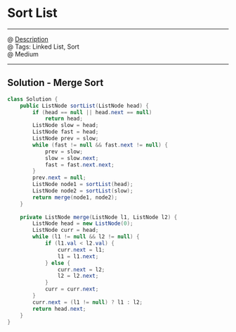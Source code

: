 #  Sort List
------------------
@ [Description](https://leetcode.com/problems/sort-list/)  
@ Tags: Linked List, Sort     
@ Medium

------------------
## Solution - Merge Sort
```java
class Solution {
    public ListNode sortList(ListNode head) {
        if (head == null || head.next == null)
            return head;
        ListNode slow = head;
        ListNode fast = head;
        ListNode prev = slow;
        while (fast != null && fast.next != null) {
            prev = slow;
            slow = slow.next;
            fast = fast.next.next;
        }
        prev.next = null;
        ListNode node1 = sortList(head);
        ListNode node2 = sortList(slow);
        return merge(node1, node2);
    }
    
    private ListNode merge(ListNode l1, ListNode l2) {
        ListNode head = new ListNode(0);
        ListNode curr = head;
        while (l1 != null && l2 != null) {
            if (l1.val < l2.val) {
                curr.next = l1;
                l1 = l1.next;
            } else {
                curr.next = l2;
                l2 = l2.next;
            }
            curr = curr.next;
        }
        curr.next = (l1 != null) ? l1 : l2;
        return head.next;
    }
}
```
